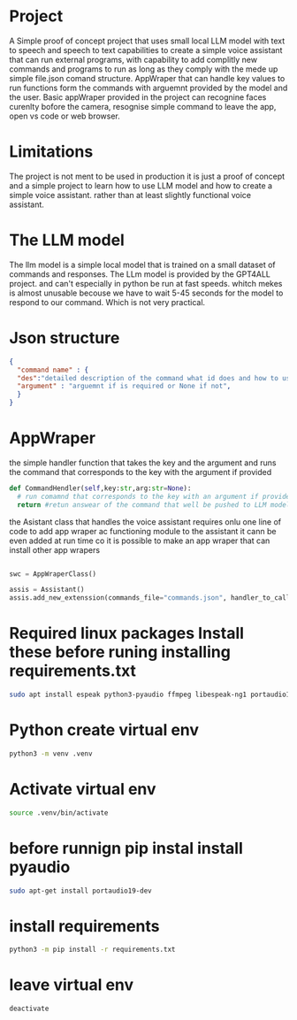 
# Project

A Simple proof of concept project that uses small local LLM model with text to speech and speech to text capabilities to create a simple voice assistant that can run external programs, with capability to add complitly new commands and programs to run as long as they comply with the mede up simple file.json comand structure.
AppWraper that can handle key values to run functions form the commands with arguemnt provided by the model and the user. 
Basic appWraper provided in the project can recognine faces curenlty bofore the camera, resognise simple command to leave the app, open vs code or web browser. 

# Limitations

The project is not ment to be used in production it is just a proof of concept and a simple project to learn how to use LLM model and how to create a simple voice assistant.
rather than at least slightly functional voice assistant.

# The LLM model
The llm model is a simple local model that is trained on a small dataset of commands and responses. The LLm model is provided by the GPT4ALL project. and can't especially in python be run at fast speeds. whitch mekes is almost unusable becouse we have to wait 5-45 seconds for the model to respond to our command. Which is not very practical.


# Json structure

```json
{
  "command name" : {
  "des":"detailed description of the command what id does and how to use it",
  "argument" : "arguemnt if is required or None if not",
  }
}

```

# AppWraper

the simple handler function that takes the key and the argument and runs the command that corresponds to the key with the argument if provided
```python
def CommandHendler(self,key:str,arg:str=None):
  # run comamnd that corresponds to the key with an argument if provided
  return #retun answear of the command that well be pushed to LLM model
```

the Asistant class that handles the voice assistant requires onlu one line of code to add app wraper ac functioning module to the assistant it cann be even added at run time co it is possible to make an app wraper that can install other app wrapers
```python

swc = AppWraperClass()

assis = Assistant()
assis.add_new_extenssion(commands_file="commands.json", handler_to_call_for_given_command=swc.CommandHendler,class_reference=swc)

```


# Required linux packages Install these before runing installing requirements.txt
```bash
sudo apt install espeak python3-pyaudio ffmpeg libespeak-ng1 portaudio19-dev python3-dev python3-venv -y
```
# Python create virtual env

```bash
python3 -m venv .venv
```

# Activate virtual env
```bash
source .venv/bin/activate
```

# before runnign pip instal install pyaudio
```bash
sudo apt-get install portaudio19-dev
```

# install requirements
```bash
python3 -m pip install -r requirements.txt
```

# leave virtual env
```bash
deactivate
```